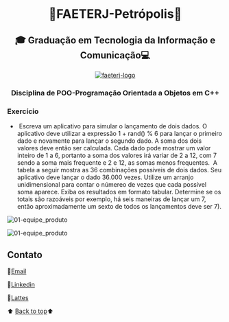 <h1 align="center"><a name="back-to-top"></a> 🐲FAETERJ-Petrópolis🐲</h1> 

<h2   align="center">🎓
    Graduação em Tecnologia da Informação e Comunicação💻</h2>
 <p align="center">
    <a href="pagina">
        <img src="imagem" alt="faeterj-logo">
    </a>
    </p>
<h3 align="center">
    Disciplina de POO-Programação Orientada a Objetos em C++</h3>



### Exercício





- ​	Escreva um aplicativo para simular o lançamento de dois dados. O aplicativo deve utilizar a expressão 1 + rand() % 6 para lançar o primeiro dado e novamente para lançar o segundo dado. A soma dos dois valores deve então ser calculada. Cada dado pode mostrar um valor inteiro de 1 a 6, portanto a soma dos valores irá variar de 2 a 12, com 7 sendo a soma mais frequente e 2 e 12, as somas menos frequentes.
  ​	A tabela a seguir mostra as 36 combinações possíveis de dois dados. Seu aplicativo deve lançar o dado 36.000 vezes. Utilize um arranjo unidimensional para contar o númereo de vezes que cada possível soma aparece. Exiba os resultados em formato tabular. Determine se os totais são razoáveis por exemplo, há seis maneiras de lançar um 7, então aproximadamente um sexto de todos os lançamentos deve ser 7).



![01-equipe_produto]()





![01-equipe_produto]()





## Contato

:e-mail:[Email](pgomes@faeterj-petropolis.edu.br)

:link:[Linkedin](https://www.linkedin.com/in/marcos-paulo-marques-corr%C3%AAa-gomes-2794271b0/)

:link:[Lattes](https://wwws.cnpq.br/cvlattesweb/PKG_MENU.menu?f_cod=A4769AB5DE3FCB49D83423E88118FAB5#)



⬆️ [Back to top](#back-to-top)⬆️ 















